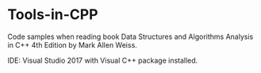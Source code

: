 # Tools-in-CPP

Code samples when reading book Data Structures and Algorithms Analysis in C++ 4th Edition by Mark Allen Weiss.

IDE: Visual Studio 2017 with Visual C++ package installed.
